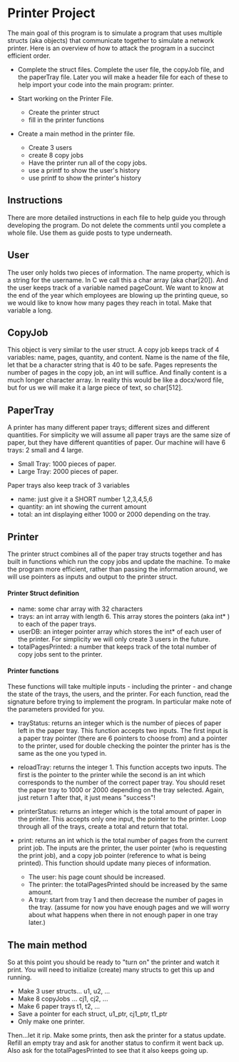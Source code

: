# Printer Project
The main goal of this program is to simulate a program that uses multiple structs (aka objects) that communicate together to simulate a network printer.  Here is an overview of how to attack the program in a succinct efficient order.

-  Complete the struct files.  Complete the user file, the copyJob file, and the paperTray file.  Later you will make a header file for each of these to help import your code into the main program: printer.

-  Start working on the Printer File.
    -  Create the printer struct
    -  fill in the printer functions

-  Create a main method in the printer file.
    -  Create 3 users
    -  create 8 copy jobs
    -  Have the printer run all of the copy jobs.
    -  use a printf to show the user's history
    -  use printf to show the printer's history

## Instructions
There are more detailed instructions in each file to help guide you through developing the program.  Do not delete the comments until you complete a whole file.  Use them as guide posts to type underneath.

## User
The user only holds two pieces of information.  The name property, which is a string for the username.  In C we call this a char array (aka char[20]).  And the user keeps track of a variable named pageCount.  We want to know at the end of the year which employees are blowing up the printing queue, so we would like to know how many pages they reach in total.  Make that variable a long.

## CopyJob
This object is very similar to the user struct.  A copy job keeps track of 4 variables: name, pages, quantity, and content.  Name is the name of the file, let that be a character string that is 40 to be safe.  Pages represents the number of pages in the copy job, an int will suffice.  And finally content is a much longer character array.  In reality this would be like a docx/word file, but for us we will make it a large piece of text, so char[512].

## PaperTray
A printer has many different paper trays; different sizes and different quantities.  For simplicity we will assume all paper trays are the same size of paper, but they have different quantities of paper.  Our machine will have 6 trays: 2 small and 4 large.
-  Small Tray: 1000 pieces of paper.
-  Large Tray: 2000 pieces of paper.

Paper trays also keep track of 3 variables
-  name:  just give it a SHORT number 1,2,3,4,5,6
-  quantity: an int showing the current amount
-  total:  an int displaying either 1000 or 2000 depending on the tray.

## Printer
The printer struct combines all of the paper tray structs together and has built in functions which run the copy jobs and update the machine.  To make the program more efficient, rather than passing the information around, we will use pointers as inputs and output to the printer struct.

#### Printer Struct definition
-  name: some char array with 32 characters
-  trays: an int array with length 6.  This array stores the pointers (aka int* ) to each of the paper trays.
-  userDB: an integer pointer array which stores the int* of each user of the printer.  For simplicity we will only create 3 users in the future.
-  totalPagesPrinted:  a number that keeps track of the total number of copy jobs sent to the printer.

#### Printer functions
These functions will take multiple inputs - including the printer - and change the state of the trays, the users, and the printer.  For each function, read the signature before trying to implement the program.  In particular make note of the parameters provided for you.

-  trayStatus:  returns an integer which is the number of pieces of paper left in the paper tray.  This function accepts two inputs.  The first input is a paper tray pointer (there are 6 pointers to choose from) and a pointer to the printer, used for double checking the pointer the printer has is the same as the one you typed in.

-  reloadTray:  returns the integer 1.  This function accepts two inputs.  The first is the pointer to the printer while the second is an int which corresponds to the number of the correct paper tray.  You should reset the paper tray to 1000 or 2000 depending on the tray selected.  Again, just return 1 after that, it just means "success"!

-  printerStatus: returns an integer which is the total amount of paper in the printer.  This accepts only one input, the pointer to the printer.  Loop through all of the trays, create a total and return that total.

-  print: returns an int which is the total number of pages from the current print job.  The inputs are the printer, the user pointer (who is requesting the print job), and a copy job pointer (reference to what is being printed).  This function should update many pieces of information.
    -  The user: his page count should be increased.
    -  The printer: the totalPagesPrinted should be increased by the same amount.
    -  A tray:  start from tray 1 and then decrease the number of pages in the tray. (assume for now you have enough pages and we will worry about what happens when there in not enough paper in one tray later.)

## The main method
So at this point you should be ready to "turn on" the printer and watch it print.  You will need to initialize (create) many structs to get this up and running.
-  Make 3 user structs... u1, u2, ...
-  Make 8 copyJobs ... cj1, cj2, ...
-  Make 6 paper trays t1, t2, ...
-  Save a pointer for each struct, u1_ptr, cj1_ptr, t1_ptr
-  Only make one printer.

Then...let it rip.  Make some prints, then ask the printer for a status update.  Refill an empty tray and ask for another status to confirm it went back up.  Also ask for the totalPagesPrinted to see that it also keeps going up.
